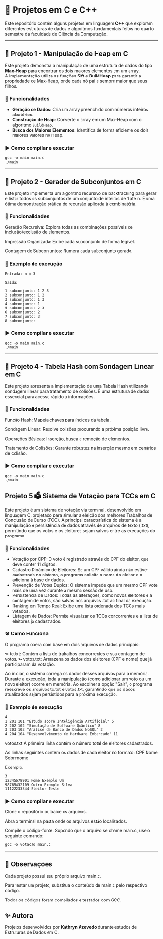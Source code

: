 # 📘 Projetos em C e C++

Este repositório contém alguns projetos em linguagem **C++** que exploram diferentes estruturas de dados e algoritmos fundamentais feitos no quarto semestre da faculdade de Ciência da Computação.  

---

## 🚀 Projeto 1 - Manipulação de Heap em C

Este projeto demonstra a manipulação de uma estrutura de dados do tipo **Max-Heap** para encontrar os dois maiores elementos em um array.  
A implementação utiliza as funções **Sift** e **BuildHeap** para garantir a propriedade de Max-Heap, onde cada nó pai é sempre maior que seus filhos.  

### 🔹 Funcionalidades
- **Geração de Dados**: Cria um array preenchido com números inteiros aleatórios.  
- **Construção de Heap**: Converte o array em um Max-Heap com o algoritmo `BuildHeap`.  
- **Busca dos Maiores Elementos**: Identifica de forma eficiente os dois maiores valores no Heap.  

### ▶️ Como compilar e executar
```
gcc -o main main.c
./main
```
---


## 📂 Projeto 2 - Gerador de Subconjuntos em C

Este projeto implementa um algoritmo recursivo de backtracking para gerar e listar todos os subconjuntos de um conjunto de inteiros de 1 até n.
É uma ótima demonstração prática de recursão aplicada à combinatória.

### 🔹 Funcionalidades

Geração Recursiva: Explora todas as combinações possíveis de inclusão/exclusão de elementos.

Impressão Organizada: Exibe cada subconjunto de forma legível.

Contagem de Subconjuntos: Numera cada subconjunto gerado.

### 📌 Exemplo de execução
```
Entrada: n = 3

Saída:

1 subconjunto: 1 2 3
2 subconjunto: 1 2
3 subconjunto: 1 3
4 subconjunto: 1
5 subconjunto: 2 3
6 subconjunto: 2
7 subconjunto: 3
8 subconjunto:
```
### ▶️ Como compilar e executar
```
gcc -o main main.c
./main
```

----

## 🔑 Projeto 4 - Tabela Hash com Sondagem Linear em C

Este projeto apresenta a implementação de uma Tabela Hash utilizando sondagem linear para tratamento de colisões.
É uma estrutura de dados essencial para acesso rápido a informações.

### 🔹 Funcionalidades

Função Hash: Mapeia chaves para índices da tabela.

Sondagem Linear: Resolve colisões procurando a próxima posição livre.

Operações Básicas: Inserção, busca e remoção de elementos.

Tratamento de Colisões: Garante robustez na inserção mesmo em cenários de colisão.

### ▶️ Como compilar e executar
```
gcc -o main main.c
./main
```



## Projeto 5 🗳️ Sistema de Votação para TCCs em C

Este projeto é um sistema de votação via terminal, desenvolvido em linguagem C, projetado para simular a eleição dos melhores Trabalhos de Conclusão de Curso (TCC). A principal característica do sistema é a manipulação e persistência de dados através de arquivos de texto (.txt), permitindo que os votos e os eleitores sejam salvos entre as execuções do programa.

### 🔹 Funcionalidades
- Votação por CPF: O voto é registrado através do CPF do eleitor, que deve conter 11 dígitos.
- Cadastro Dinâmico de Eleitores: Se um CPF válido ainda não estiver cadastrado no sistema, o programa solicita o nome do eleitor e o adiciona à base de dados.
- Prevenção de Votos Duplos: O sistema impede que um mesmo CPF vote mais de uma vez durante a mesma sessão de uso.
- Persistência de Dados: Todas as alterações, como novos eleitores e a contagem de votos, são salvas nos arquivos .txt ao final da execução.
- Ranking em Tempo Real: Exibe uma lista ordenada dos TCCs mais votados.
- Listagem de Dados: Permite visualizar os TCCs concorrentes e a lista de eleitores já cadastrados.

### ⚙️ Como Funciona
O programa opera com base em dois arquivos de dados principais:

↬ tc.txt: Contém a lista de trabalhos concorrentes e sua contagem de votos.
↬ votos.txt: Armazena os dados dos eleitores (CPF e nome) que já participaram da votação.

Ao iniciar, o sistema carrega os dados desses arquivos para a memória. Durante a execução, toda a manipulação (como adicionar um voto ou um novo eleitor) ocorre em memória. Ao escolher a opção "Sair", o programa reescreve os arquivos tc.txt e votos.txt, garantindo que os dados atualizados sejam persistidos para a próxima execução.

### 📌 Exemplo de execução
```
4
1 201 101 "Estudo sobre Inteligência Artificial" 5
2 202 102 "Simulação de Software Quântico" 8
3 203 103 "Análise de Banco de Dados NoSQL" 2
4 204 104 "Desenvolvimento de Hardware Embarcado" 11
```
votos.txt
A primeira linha contém o número total de eleitores cadastrados.

As linhas seguintes contêm os dados de cada eleitor no formato:
CPF Nome Sobrenome

Exemplo:
```
3
12345678901 Nome Exemplo Um
98765432109 Outro Exemplo Silva
11122233344 Eleitor Teste
```
### ▶️ Como compilar e executar 

Clone o repositório ou baixe os arquivos.

Abra o terminal na pasta onde os arquivos estão localizados.

Compile o código-fonte. Supondo que o arquivo se chame main.c, use o seguinte comando:

````
gcc -o votacao main.c
````

---
## 📌 Observações

Cada projeto possui seu próprio arquivo main.c.

Para testar um projeto, substitua o conteúdo de main.c pelo respectivo código.

Todos os códigos foram compilados e testados com GCC.



## ✨ Autora

Projetos desenvolvidos por **Kathryn Azevedo** durante estudos de Estruturas de Dados em C.

